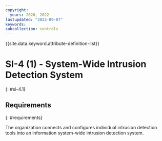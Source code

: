 ```yaml
---
copyright:
  years: 2020, 2022
lastupdated: "2022-09-07"
keywords: 
subcollection: controls
---
```



{{site.data.keyword.attribute-definition-list}}


# SI-4 (1) - System-Wide Intrusion Detection System
{: #si-4.1}

## Requirements
{: #requirements}

The organization connects and configures individual intrusion detection tools into an information system-wide intrusion detection system.



